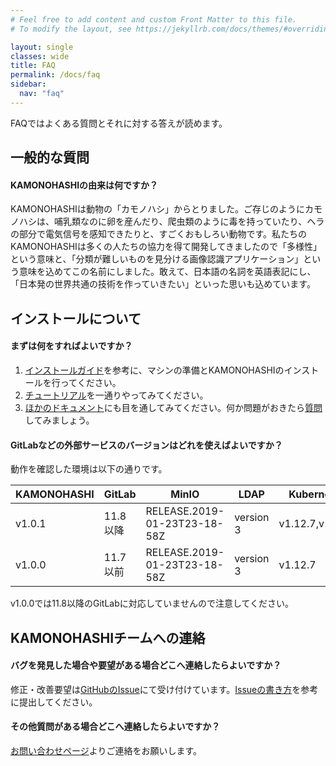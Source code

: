 ```yaml
---
# Feel free to add content and custom Front Matter to this file.
# To modify the layout, see https://jekyllrb.com/docs/themes/#overriding-theme-defaults

layout: single
classes: wide
title: FAQ
permalink: /docs/faq
sidebar:
  nav: "faq"
---
```


FAQではよくある質問とそれに対する答えが読めます。



## 一般的な質問
#### KAMONOHASHIの由来は何ですか？

 
 KAMONOHASHIは動物の「カモノハシ」からとりました。ご存じのようにカモノハシは、哺乳類なのに卵を産んだり、爬虫類のように毒を持っていたり、ヘラの部分で電気信号を感知できたりと、すごくおもしろい動物です。私たちのKAMONOHASHIは多くの人たちの協力を得て開発してきましたので「多様性」という意味と、「分類が難しいものを見分ける画像認識アプリケーション」という意味を込めてこの名前にしました。敢えて、日本語の名詞を英語表記にし、「日本発の世界共通の技術を作っていきたい」といった思いも込めています。

## インストールについて

#### まずは何をすればよいですか？
 
  1. [インストールガイド](/docs/install-and-update)を参考に、マシンの準備とKAMONOHASHIのインストールを行ってください。
  1. [チュートリアル](/docs/install-and-update)を一通りやってみてください。
  1. [ほかのドキュメント](/docs/)にも目を通してみてください。何か問題がおきたら[質問](contact/)してみましょう。



#### GitLabなどの外部サービスのバージョンはどれを使えばよいですか？

   動作を確認した環境は以下の通りです。

  |KAMONOHASHI|GitLab|MinIO| LDAP|Kubernetes |
  |---|---|---|---|---|
  |v1.0.1|11.8以降|RELEASE.2019-01-23T23-18-58Z|version 3| v1.12.7,v1.14.1|
  |v1.0.0|11.7以前|RELEASE.2019-01-23T23-18-58Z|version 3| v1.12.7|

  v1.0.0では11.8以降のGitLabに対応していませんので注意してください。


## KAMONOHASHIチームへの連絡

#### バグを発見した場合や要望がある場合どこへ連絡したらよいですか？

 修正・改善要望は[GitHubのIssue](https://github.com/KAMONOHASHI/kamonohashi/issues)にて受け付けています。[Issueの書き方](https://github.com/KAMONOHASHI/kamonohashi/wiki/Submitting-Bugs-and-Suggestions)を参考に提出してください。

#### その他質問がある場合どこへ連絡したらよいですか？
 [お問い合わせページ](/contact/)よりご連絡をお願いします。


